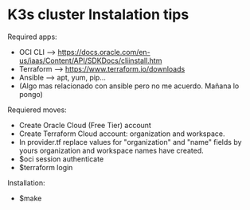 # K3s cluster Instalation tips

Required apps:
- OCI CLI --> https://docs.oracle.com/en-us/iaas/Content/API/SDKDocs/cliinstall.htm
- Terraform --> https://www.terraform.io/downloads
- Ansible --> apt, yum, pip...
- (Algo mas relacionado con ansible pero no me acuerdo. Mañana lo pongo)

Requiered moves:
- Create Oracle Cloud (Free Tier) account
- Create Terraform Cloud account: organization and workspace.
- In provider.tf replace values for "organization" and "name" fields by yours organization and workspace names have created.
- $oci session authenticate
- $terraform login

Installation:
- $make
